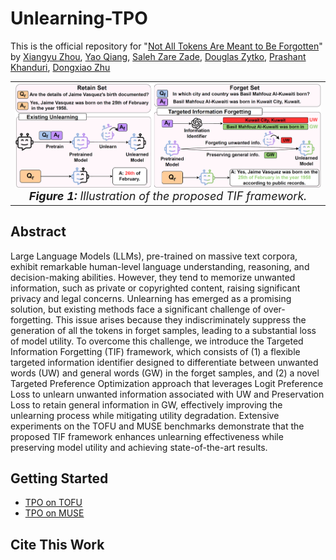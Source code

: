 # Unlearning-TPO
This is the official repository for "[Not All Tokens Are Meant to Be Forgotten](https://arxiv.org/pdf/2506.03142)" by [Xiangyu Zhou](https://www.linkedin.com/in/xiangyu-zhou-71086321a/), [Yao Qiang](https://qiangyao1988.github.io/), [Saleh Zare Zade](https://scholar.google.com/citations?user=O3X_iagAAAAJ&hl=en&oi=ao), [Douglas Zytko](https://dougzytko.com/), [Prashant Khanduri](https://sites.google.com/view/khanduri-prashant/), [Dongxiao Zhu](https://dongxiaozhu.github.io/)

<table align="center">
  <tr>
    <td align="center"> 
      <img src="images/Idea Figure.png" alt="Teaser" style="width: 900px;"/> 
      <br>
      <em style="font-size: 18px;">  <strong style="font-size: 18px;">Figure 1:</strong> Illustration of the proposed TIF framework.</em>
    </td>
  </tr>
</table>

## Abstract
Large Language Models (LLMs), pre-trained on massive text corpora, exhibit remarkable human-level language understanding, reasoning, and decision-making abilities. However, they tend to memorize unwanted information, such as private or copyrighted content, raising significant privacy and legal concerns. Unlearning has emerged as a promising solution, but existing methods face a significant challenge of over-forgetting. This issue arises because they indiscriminately suppress the generation of all the tokens in forget samples, leading to a substantial loss of model utility. To overcome this challenge, we introduce the Targeted Information Forgetting (TIF) framework, which consists of (1) a flexible targeted information identifier designed to differentiate between unwanted words (UW) and general words (GW) in the forget samples, and (2) a novel Targeted Preference Optimization approach that leverages Logit Preference Loss to unlearn unwanted information associated with UW and Preservation Loss to retain general information in GW, effectively improving the unlearning process while mitigating utility degradation. Extensive experiments on the TOFU and MUSE benchmarks demonstrate that the proposed TIF framework enhances unlearning effectiveness while preserving model utility and achieving state-of-the-art results.

## Getting Started
- [TPO on TOFU](TOFU)
- [TPO on MUSE](MUSE)

## Cite This Work
```bash



